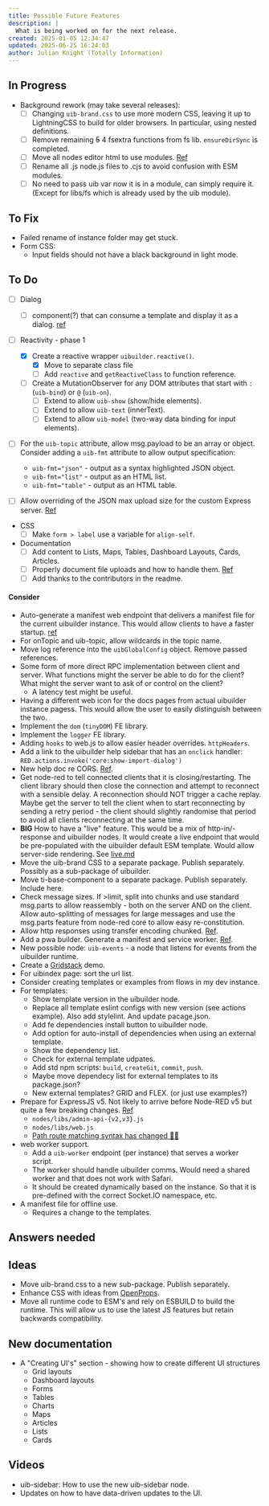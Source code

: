 ```yaml
---
title: Possible Future Features
description: |
  What is being worked on for the next release.
created: 2025-01-05 12:34:47
updated: 2025-06-25 16:24:03
author: Julian Knight (Totally Information)
---
```


## In Progress

* Background rework (may take several releases):
  * [ ] Changing `uib-brand.css` to use more modern CSS, leaving it up to LightningCSS to build for older browsers. In particular, using nested definitions.
  * [ ] Remove remaining ~~5~~ 4 fsextra functions from fs lib. `ensureDirSync` is completed.
  * [ ] Move all nodes editor html to use modules. [Ref](https://discourse.nodered.org/t/text-javascript-vs-module-in-html/94215/4)
  * [ ] Rename all .js node.js files to .cjs to avoid confusion with ESM modules.
  * [ ] No need to pass uib var now it is in a module, can simply require it. (Except for libs/fs which is already used by the uib module).

## To Fix

* Failed rename of instance folder may get stuck.
* Form CSS: 
  * Input fields should not have a black background in light mode.

## To Do

* [ ] Dialog
  * [ ] component(?) that can consume a template and display it as a dialog. [ref](https://discourse.nodered.org/t/uibuilder-help-in-developing-a-dashboard/97478/18)
* [ ] Reactivity - phase 1
  * [x] Create a reactive wrapper `uibuilder.reactive()`.
    * [x] Move to separate class file
    * [ ] Add `reactive` and `getReactiveClass` to function reference.
  * [ ] Create a MutationObserver for any DOM attributes that start with `:` (`uib-bind`) or `@` (`uib-on`).
    * [ ] Extend to allow `uib-show` (show/hide elements).
    * [ ] Extend to allow `uib-text` (innerText).
    * [ ] Extend to allow `uib-model` (two-way data binding for input elements).

* [ ] For the `uib-topic` attribute, allow msg.payload to be an array or object. Consider adding a `uib-fmt` attribute to allow output specification:
  * `uib-fmt="json"` - output as a syntax highlighted JSON object.
  * `uib-fmt="list"` - output as an HTML list.
  * `uib-fmt="table"` - output as an HTML table.

* [ ] Allow overriding of the JSON max upload size for the custom Express server. [Ref](https://discourse.nodered.org/t/json-payloads-larger-than-100kb-are-refused-when-using-ui-builder/95988)

* CSS
  * [ ] Make `form > label` use a variable for `align-self`. 

* Documentation
  * [ ] Add content to Lists, Maps, Tables, Dashboard Layouts, Cards, Articles.
  * [ ] Properly document file uploads and how to handle them. [Ref](https://discourse.nodered.org/t/input-file-in-uibuilder-v7/96196)
  * [ ] Add thanks to the contributors in the readme.

#### Consider

* Auto-generate a manifest web endpoint that delivers a manifest file for the current uibuilder instance. This would allow clients to have a faster startup. [ref](https://discourse.nodered.org/t/add-pwa-feature-to-uibuilder/97807/2)
* For onTopic and uib-topic, allow wildcards in the topic name.
* Move log reference into the `uibGlobalConfig` object. Remove passed references.
* Some form of more direct RPC implementation between client and server. What functions might the server be able to do for the client? What might the server want to ask of or control on the client?
  * A latency test might be useful.
* Having a different web icon for the docs pages from actual uibuilder instance pagess. This would allow the user to easily distinguish between the two.
* Implement the `dom` (`tinyDOM`) FE library.
* Implement the `logger` FE library.
* Adding `hooks` to web.js to allow easier header overrides. `httpHeaders`.
* Add a link to the uibuilder help sidebar that has an `onclick` handler: `RED.actions.invoke('core:show-import-dialog')`
* New help doc re CORS. [Ref](https://discourse.nodered.org/t/allow-cors-for-ui-builder/94838).
* Get node-red to tell connected clients that it is closing/restarting. The client library should then close the connection and attempt to reconnect with a sensible delay. A reconnection should NOT trigger a cache replay. Maybe get the server to tell the client when to start reconnecting by sending a retry period - the client should slightly randomise that period to avoid all clients reconnecting at the same time.
* **BIG** How to have a "live" feature. This would be a mix of http-in/-response and uibuilder nodes. It would create a live endpoint that would be pre-populated with the uibuilder default ESM template. Would allow server-side rendering. See [live.md](live.md)
* Move the uib-brand CSS to a separate package. Publish separately. Possibly as a sub-package of uibuilder.
* Move ti-base-component to a separate package. Publish separately. Include here.
* Check message sizes. If >limit, split into chunks and use standard msg.parts to allow reassembly - both on the server AND on the client. Allow auto-splitting of messages for large messages and use the msg.parts feature from node-red core to allow easy re-constitution.
* Allow http responses using transfer encoding chunked. [Ref](https://discourse.nodered.org/t/http-transfer-encoding-chunked/94332/6).
* Add a pwa builder. Generate a manifest and service worker. [Ref](https://discourse.nodered.org/t/pwa-support/94332/6).
* New possible node: `uib-events` - a node that listens for events from the uibuilder runtime.
* Create a [Gridstack](https://gridstackjs.com/) demo.
* For uibindex page: sort the url list.
* Consider creating templates or examples from flows in my dev instance.
* For templates:
  * Show template version in the uibuilder node.
  * Replace all template eslint configs with new version (see actions example). Also add stylelint. And update pacage.json.
  * Add fe dependencies install button to uibuilder node.
  * Add option for auto-install of dependencies when using an external template.
  * Show the dependency list.
  * Check for external template udpates.
  * Add std npm scripts: `build`, `createGit`, `commit`, `push`.
  * Maybe move dependecy list for external templates to its package.json?
  * New external templates? GRID and FLEX. (or just use examples?)
* Prepare for ExpressJS v5. Not likely to arrive before Node-RED v5 but quite a few breaking changes. [Ref](https://expressjs.com/en/guide/migrating-5.html)
  * `nodes/libs/admin-api-{v2,v3}.js`
  * `nodes/libs/web.js`
  * [Path route matching syntax has changed 😵‍💫](https://expressjs.com/en/guide/migrating-5.html#path-syntax)
* web worker support.
  *  Add a `uib-worker` endpoint (per instance) that serves a worker script.
  *  The worker should handle uibuilder comms. Would need a shared worker and that does not work with Safari.
  *  It should be created dynamically based on the instance. So that it is pre-defined with the correct Socket.IO namespace, etc.
* A manifest file for offline use.
  *  Requires a change to the templates.


## Answers needed

## Ideas

* Move uib-brand.css to a new sub-package. Publish separately.
* Enhance CSS with ideas from [OpenProps](https://open-props.style).
* Move all runtime code to ESM's and rely on ESBUILD to build the runtime. This will allow us to use the latest JS features but retain backwards compatibility.

## New documentation

* A "Creating UI's" section - showing how to create different UI structures
  * Grid layouts
  * Dashboard layouts
  * Forms
  * Tables
  * Charts
  * Maps
  * Articles
  * Lists
  * Cards

## Videos

* uib-sidebar: How to use the new uib-sidebar node.
* Updates on how to have data-driven updates to the UI.
